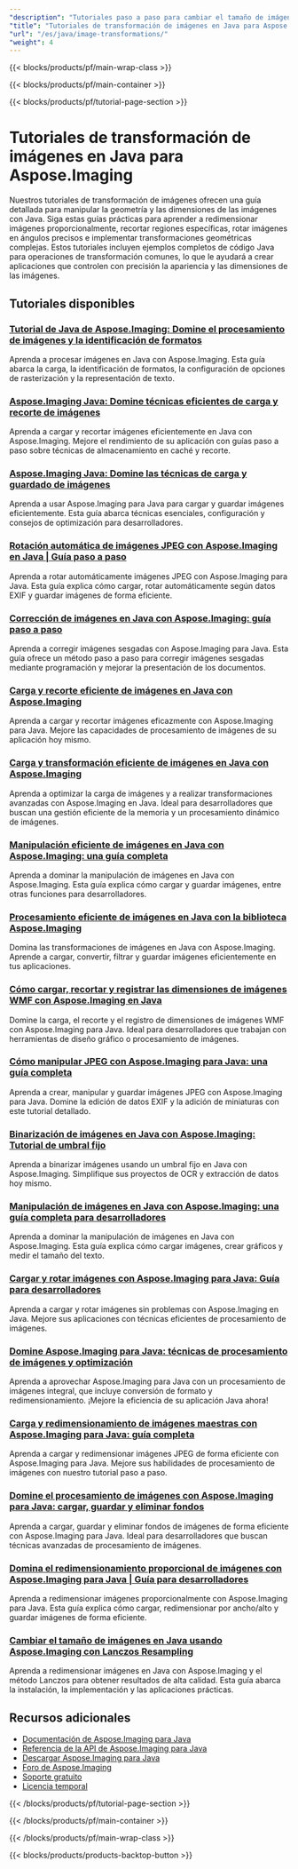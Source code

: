 ```yaml
---
"description": "Tutoriales paso a paso para cambiar el tamaño de imágenes, recortarlas, rotarlas y realizar transformaciones geométricas utilizando Aspose.Imaging para Java."
"title": "Tutoriales de transformación de imágenes en Java para Aspose.Imaging"
"url": "/es/java/image-transformations/"
"weight": 4
---
```


{{< blocks/products/pf/main-wrap-class >}}

{{< blocks/products/pf/main-container >}}

{{< blocks/products/pf/tutorial-page-section >}}
# Tutoriales de transformación de imágenes en Java para Aspose.Imaging

Nuestros tutoriales de transformación de imágenes ofrecen una guía detallada para manipular la geometría y las dimensiones de las imágenes con Java. Siga estas guías prácticas para aprender a redimensionar imágenes proporcionalmente, recortar regiones específicas, rotar imágenes en ángulos precisos e implementar transformaciones geométricas complejas. Estos tutoriales incluyen ejemplos completos de código Java para operaciones de transformación comunes, lo que le ayudará a crear aplicaciones que controlen con precisión la apariencia y las dimensiones de las imágenes.

## Tutoriales disponibles

### [Tutorial de Java de Aspose.Imaging: Domine el procesamiento de imágenes y la identificación de formatos](./mastering-aspose-imaging-java-image-processing/)
Aprenda a procesar imágenes en Java con Aspose.Imaging. Esta guía abarca la carga, la identificación de formatos, la configuración de opciones de rasterización y la representación de texto.

### [Aspose.Imaging Java: Domine técnicas eficientes de carga y recorte de imágenes](./aspose-imaging-java-efficient-image-load-crop/)
Aprenda a cargar y recortar imágenes eficientemente en Java con Aspose.Imaging. Mejore el rendimiento de su aplicación con guías paso a paso sobre técnicas de almacenamiento en caché y recorte.

### [Aspose.Imaging Java: Domine las técnicas de carga y guardado de imágenes](./aspose-imaging-java-image-processing/)
Aprenda a usar Aspose.Imaging para Java para cargar y guardar imágenes eficientemente. Esta guía abarca técnicas esenciales, configuración y consejos de optimización para desarrolladores.

### [Rotación automática de imágenes JPEG con Aspose.Imaging en Java | Guía paso a paso](./auto-rotate-jpeg-images-aspose-imaging-java/)
Aprenda a rotar automáticamente imágenes JPEG con Aspose.Imaging para Java. Esta guía explica cómo cargar, rotar automáticamente según datos EXIF y guardar imágenes de forma eficiente.

### [Corrección de imágenes en Java con Aspose.Imaging: guía paso a paso](./deskew-images-aspose-imaging-java/)
Aprenda a corregir imágenes sesgadas con Aspose.Imaging para Java. Esta guía ofrece un método paso a paso para corregir imágenes sesgadas mediante programación y mejorar la presentación de los documentos.

### [Carga y recorte eficiente de imágenes en Java con Aspose.Imaging](./aspose-imaging-java-load-crop-images/)
Aprenda a cargar y recortar imágenes eficazmente con Aspose.Imaging para Java. Mejore las capacidades de procesamiento de imágenes de su aplicación hoy mismo.

### [Carga y transformación eficiente de imágenes en Java con Aspose.Imaging](./aspose-imaging-java-image-loading-transformation/)
Aprenda a optimizar la carga de imágenes y a realizar transformaciones avanzadas con Aspose.Imaging en Java. Ideal para desarrolladores que buscan una gestión eficiente de la memoria y un procesamiento dinámico de imágenes.

### [Manipulación eficiente de imágenes en Java con Aspose.Imaging: una guía completa](./java-image-manipulation-aspose-imaging-tutorial/)
Aprenda a dominar la manipulación de imágenes en Java con Aspose.Imaging. Esta guía explica cómo cargar y guardar imágenes, entre otras funciones para desarrolladores.

### [Procesamiento eficiente de imágenes en Java con la biblioteca Aspose.Imaging](./aspose-imaging-java-image-processing-guide/)
Domina las transformaciones de imágenes en Java con Aspose.Imaging. Aprende a cargar, convertir, filtrar y guardar imágenes eficientemente en tus aplicaciones.

### [Cómo cargar, recortar y registrar las dimensiones de imágenes WMF con Aspose.Imaging en Java](./load-crop-log-wmf-image-dimensions-aspose-imaging-java/)
Domine la carga, el recorte y el registro de dimensiones de imágenes WMF con Aspose.Imaging para Java. Ideal para desarrolladores que trabajan con herramientas de diseño gráfico o procesamiento de imágenes.

### [Cómo manipular JPEG con Aspose.Imaging para Java: una guía completa](./master-jpeg-manipulation-aspose-imaging-java/)
Aprenda a crear, manipular y guardar imágenes JPEG con Aspose.Imaging para Java. Domine la edición de datos EXIF y la adición de miniaturas con este tutorial detallado.

### [Binarización de imágenes en Java con Aspose.Imaging: Tutorial de umbral fijo](./master-image-binarization-java-aspose-imaging/)
Aprenda a binarizar imágenes usando un umbral fijo en Java con Aspose.Imaging. Simplifique sus proyectos de OCR y extracción de datos hoy mismo.

### [Manipulación de imágenes en Java con Aspose.Imaging: una guía completa para desarrolladores](./master-java-image-manipulation-aspose-imaging-guide/)
Aprenda a dominar la manipulación de imágenes en Java con Aspose.Imaging. Esta guía explica cómo cargar imágenes, crear gráficos y medir el tamaño del texto.

### [Cargar y rotar imágenes con Aspose.Imaging para Java: Guía para desarrolladores](./load-rotate-images-aspose-imaging-java/)
Aprenda a cargar y rotar imágenes sin problemas con Aspose.Imaging en Java. Mejore sus aplicaciones con técnicas eficientes de procesamiento de imágenes.

### [Domine Aspose.Imaging para Java: técnicas de procesamiento de imágenes y optimización](./mastering-image-processing-aspose-imaging-java/)
Aprenda a aprovechar Aspose.Imaging para Java con un procesamiento de imágenes integral, que incluye conversión de formato y redimensionamiento. ¡Mejore la eficiencia de su aplicación Java ahora!

### [Carga y redimensionamiento de imágenes maestras con Aspose.Imaging para Java: guía completa](./implement-image-loading-resizing-aspose-imaging-java/)
Aprenda a cargar y redimensionar imágenes JPEG de forma eficiente con Aspose.Imaging para Java. Mejore sus habilidades de procesamiento de imágenes con nuestro tutorial paso a paso.

### [Domine el procesamiento de imágenes con Aspose.Imaging para Java: cargar, guardar y eliminar fondos](./aspose-imaging-java-master-image-processing/)
Aprenda a cargar, guardar y eliminar fondos de imágenes de forma eficiente con Aspose.Imaging para Java. Ideal para desarrolladores que buscan técnicas avanzadas de procesamiento de imágenes.

### [Domina el redimensionamiento proporcional de imágenes con Aspose.Imaging para Java | Guía para desarrolladores](./proportional-image-resizing-aspose-imaging-java/)
Aprenda a redimensionar imágenes proporcionalmente con Aspose.Imaging para Java. Esta guía explica cómo cargar, redimensionar por ancho/alto y guardar imágenes de forma eficiente.

### [Cambiar el tamaño de imágenes en Java usando Aspose.Imaging con Lanczos Resampling](./resize-images-java-aspose-imaging-lanczos/)
Aprenda a redimensionar imágenes en Java con Aspose.Imaging y el método Lanczos para obtener resultados de alta calidad. Esta guía abarca la instalación, la implementación y las aplicaciones prácticas.

## Recursos adicionales

- [Documentación de Aspose.Imaging para Java](https://docs.aspose.com/imaging/java/)
- [Referencia de la API de Aspose.Imaging para Java](https://reference.aspose.com/imaging/java/)
- [Descargar Aspose.Imaging para Java](https://releases.aspose.com/imaging/java/)
- [Foro de Aspose.Imaging](https://forum.aspose.com/c/imaging)
- [Soporte gratuito](https://forum.aspose.com/)
- [Licencia temporal](https://purchase.aspose.com/temporary-license/)

{{< /blocks/products/pf/tutorial-page-section >}}

{{< /blocks/products/pf/main-container >}}

{{< /blocks/products/pf/main-wrap-class >}}

{{< blocks/products/products-backtop-button >}}